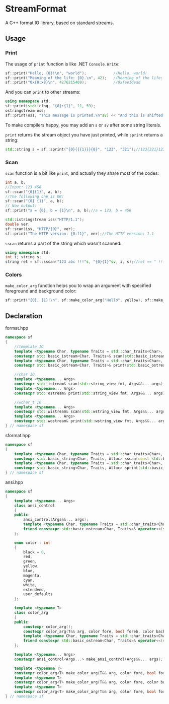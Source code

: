 # StreamFormat
A C++ format IO library, based on standard streams.
## Usage
### Print
The usage of `print` function is like .NET `Console.Write`:
``` c++
sf::print("Hello, {0}!\n", "world");            //Hello, world!
sf::print("Meaning of the life: {0}.\n", 42);   //Meaning of the life: 42.
sf::print("0x{0:x8}\n", 4276215469);            //0xfee1dead
```
And you can `print` to other streams:
``` c++
using namespace std;
sf::print(std::clog, "{0}:{1}", 11, 59);
ostringstream oss;
sf::print(oss, "This message is printed.\n"sv) << "And this is shifted." << endl;
```
To make compilers happy, you may add an `s` or `sv` after some string literals.

`print` returns the stream object you have just printed, while `sprint` returns a string:
``` c++
std::string s = sf::sprint("{0}{{{1}}}{0}", "123", "321");//123{321}123
```
### Scan
`scan` function is a bit like `print`, and actually they share most of the codes:
``` c++
int a, b;
//Input: 123 456
sf::scan("{0}{1}", a, b);
//The following one is OK:
sf::scan("{0} {1}", a, b);
// Now output:
sf::print("a = {0}, b = {1}\n", a, b);//a = 123, b = 456

std::istringstream iss("HTTP/1.1");
double ver;
sf::scan(iss, "HTTP/{0}", ver);
sf::print("The HTTP version: {0:f1}", ver);//The HTTP version: 1.1
```
`sscan` returns a part of the string which wasn't scanned:
``` c++
using namespace std;
int i; string s;
string ret = sf::sscan("123 abc !!!"s, "{0}{1}"sv, i, s);//ret == " !!!"
```
### Colors
`make_color_arg` function helps you to wrap an argument with specified foreground and background color:
``` c++
sf::print("{0}, {1}!\n", sf::make_color_arg("Hello", yellow), sf::make_color_arg("world", cyan, true, blue, false));
```
## Declaration
format.hpp
``` c++
namespace sf
{
    //template IO
    template <typename Char, typename Traits = std::char_traits<Char>, typename... Args>
    constexpr std::basic_istream<Char, Traits>& scan(std::basic_istream<Char, Traits>& stream, std::basic_string_view<Char, Traits> fmt, Args&&... args);
    template <typename Char, typename Traits = std::char_traits<Char>, typename... Args>
    constexpr std::basic_ostream<Char, Traits>& print(std::basic_ostream<Char, Traits>& stream, std::basic_string_view<Char, Traits> fmt, Args&&... args);

    //char IO
    template <typename... Args>
    constexpr std::istream& scan(std::string_view fmt, Args&&... args);
    template <typename... Args>
    constexpr std::ostream& print(std::string_view fmt, Args&&... args);

    //wchar_t IO
    template <typename... Args>
    constexpr std::wistream& scan(std::wstring_view fmt, Args&&... args);
    template <typename... Args>
    constexpr std::wostream& print(std::wstring_view fmt, Args&&... args);
} // namespace sf
```
sformat.hpp
``` c++
namespace sf
{
    template <typename Char, typename Traits = std::char_traits<Char>, typename Alloc = std::allocator<Char>, typename... Args>
    constexpr std::basic_string<Char, Traits, Alloc> sscan(const std::basic_string<Char, Traits, Alloc>& str, std::basic_string_view<Char, Traits> fmt, Args&&... args);
    template <typename Char, typename Traits = std::char_traits<Char>, typename Alloc = std::allocator<Char>, typename... Args>
    constexpr std::basic_string<Char, Traits, Alloc> sprint(std::basic_string_view<Char, Traits> fmt, Args&&... args);
} // namespace sf
```
ansi.hpp
``` c++
namespace sf
{
    template <typename... Args>
    class ansi_control
    {
    public:
        ansi_control(Args&&... args);
        template <typename Char, typename Traits = std::char_traits<Char>>
        friend constexpr std::basic_ostream<Char, Traits>& operator<<(std::basic_ostream<Char, Traits>& stream, const ansi_control& ctrl);
    };

    enum color : int
    {
        black = 0,
        red,
        green,
        yellow,
        blue,
        magenta,
        cyan,
        white,
        extendend,
        user_defaults
    };

    template <typename T>
    class color_arg
    {
    public:
        constexpr color_arg();
        constexpr color_arg(T&& arg, color fore, bool foreb, color back, bool backb);
        template <typename Char, typename Traits = std::char_traits<Char>>
        friend constexpr std::basic_ostream<Char, Traits>& operator<<(std::basic_ostream<Char, Traits>& stream, const color_arg<T>& arg);
    };

    template <typename... Args>
    constexpr ansi_control<Args...> make_ansi_control(Args&&... args);

    template <typename T>
    constexpr color_arg<T> make_color_arg(T&& arg, color fore, bool foreb = false);
    template <typename T>
    constexpr color_arg<T> make_color_arg(T&& arg, color fore, color back);
    template <typename T>
    constexpr color_arg<T> make_color_arg(T&& arg, color fore, bool foreb, color back, bool backb);
} // namespace sf
```

